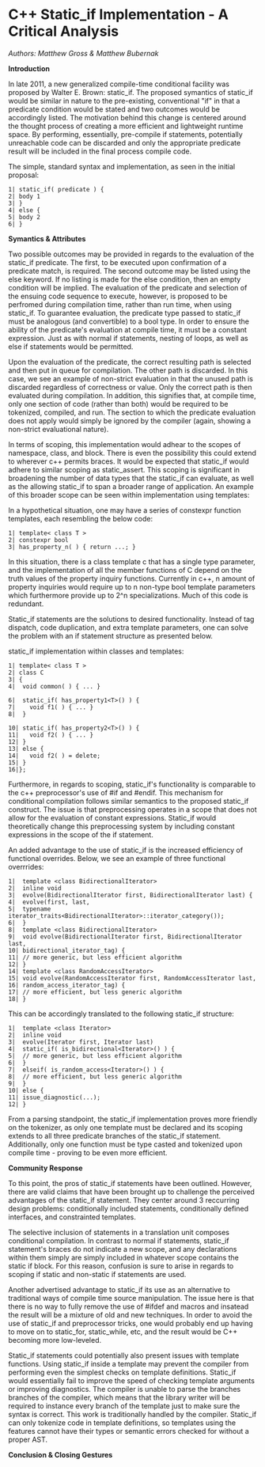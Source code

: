C++ Static_if Implementation - A Critical Analysis
==================================================

_Authors: Matthew Gross & Matthew Bubernak_


**Introduction** 

In late 2011, a new generalized compile-time conditional facility was proposed by Walter E. Brown: static_if. The proposed symantics of static_if would be similar in nature to the pre-existing, conventional "if" in that a predicate condition would be stated and two outcomes would be accordingly listed. The motivation behind this change is centered around the thought process of creating a more efficient and lightweight runtime space. By performing, essentially, pre-compile if statements, potentially unreachable code can be discarded and only the appropriate predicate result will be included in the final process compile code.

The simple, standard syntax and implementation, as seen in the initial proposal:

~~~~~~~~~~~~~~~~
1| static_if( predicate ) {
2| body 1
3| }
4| else {
5| body 2
6| }
~~~~~~~~~~~~~~~~

**Symantics & Attributes**

Two possible outcomes may be provided in regards to the evaluation of the static_if predicate. The first, to be executed upon confirmation of a predicate match, is required. The second outcome may be listed using the else keyword. If no listing is made for the else condition, then an empty condition will be implied. The evaluation of the predicate and selection of the ensuing code sequence to execute, however, is proposed to be perfromed during compilation time, rather than run time, when using static_if. To guarantee evaluation, the predicate type passed to static_if must be analogous (and convertible) to a bool type. In order to ensure the ability of the predicate's evaluation at compile time, it must be a constant expression. Just as with normal if statements, nesting of loops, as well as else if statements would be permitted.

Upon the evaluation of the predicate, the correct resulting path is selected and then put in queue for compilation. The other path is discarded. In this case, we see an example of non-strict evaluation in that the unused path is discarded regardless of correctness or value. Only the correct path is then evaluated during compilation. In addition, this signifies that, at compile time, only one section of code (rather than both) would be required to be tokenized, compiled, and run. The section to which the predicate evaluation does not apply would simply be ignored by the compiler (again, showing a non-strict evaluational nature).

In terms of scoping, this implementation would adhear to the scopes of namespace, class, and block. There is even the possibility this could extend to wherever c++ permits braces. It would be expected that static_if would adhere to similar scoping as static_assert. This scoping is significant in broadening the number of data types that the static_if can evaluate, as well as the allowing static_if to span a broader range of application. An example of this broader scope can be seen within implementation using templates:

In a hypothetical situation, one may have a series of constexpr function templates, each resembling the below code: 

~~~~~~~~~~~~~~~~
1| template< class T >
2| constexpr bool
3| has_property_n( ) { return ...; }
~~~~~~~~~~~~~~~~

In this situation, there is a class template c that has a single type parameter, and the implementation of all the member functions of C depend on the truth values of the property inquiry functions. Currently in c++, n amount of property inquiries would require up to n non-type bool template parameters which furthermore provide up to 2^n specializations. Much of this code is redundant. 

Static_if statements are the solutions to desired functionality. Instead of tag dispatch, code duplication, and extra template parameters, one can solve the problem with an if statement structure as presented below.  

static_if implementation within classes and templates:

~~~~~~~~~~~~~~~~
1| template< class T >
2| class C
3| {
4|  void common( ) { ... }

6|  static_if( has_property1<T>() ) {
7|    void f1( ) { ... }
8|  }

10| static_if( has_property2<T>() ) {
11|   void f2( ) { ... }
12| }
13| else {
14|   void f2( ) = delete;
15| }
16|};
~~~~~~~~~~~~~~~~

Furthermore, in regards to scoping, static_if's functionality is comparable to the c++ preprocessor's use of #if and #endif. This mechanism for conditional compilation follows similar semantics to the proposed static_if construct. The issue is that preprocessing operates in a scope that does not allow for the evaluation of constant expressions. Static_if would theoretically change this preprocessing system by including constant expressions in the scope of the if statement. 

An added advantage to the use of static_if is the increased efficiency of functional overrides. Below, we see an example of three functional overrrides:

~~~~~~~~~~~~~~~~
1|  template <class BidirectionalIterator>
2|  inline void
3|  evolve(BidirectionalIterator first, BidirectionalIterator last) {
4|  evolve(first, last,
5|  typename iterator_traits<BidirectionalIterator>::iterator_category());
6|  }
8|  template <class BidirectionalIterator>
9|  void evolve(BidirectionalIterator first, BidirectionalIterator last,
10| bidirectional_iterator_tag) {
11| // more generic, but less efficient algorithm
12| }
14| template <class RandomAccessIterator>
15| void evolve(RandomAccessIterator first, RandomAccessIterator last,
16| random_access_iterator_tag) {
17| // more efficient, but less generic algorithm
18| }
~~~~~~~~~~~~~~~~

This can be accordingly translated to the following static_if structure:

~~~~~~~~~~~~~~~~
1|  template <class Iterator>
2|  inline void
3|  evolve(Iterator first, Iterator last)
4|  static_if( is_bidirectional<Iterator>() ) {
5|  // more generic, but less efficient algorithm
6|  }
7|  elseif( is_random_access<Iterator>() ) {
8|  // more efficient, but less generic algorithm
9|  }
10| else {
11| issue_diagnostic(...);
12| }
~~~~~~~~~~~~~~~~

From a parsing standpoint, the static_if implementation proves more friendly on the tokenizer, as only one template must be declared and its scoping extends to all three predicate branches of the static_if statement. Additionally, only one function must be type casted and tokenized upon compile time - proving to be even more efficient.

**Community Response**

To this point, the pros of static_if statements have been outlined. However, there are valid claims that have been brought up to challenge the perceived advantages of the static_if statement. They center around 3 reccurring design problems: conditionally included statements, conditionally defined interfaces, and constrainted templates.

The selective inclusion of statements in a translation unit composes conditional compilation. In contrast to normal if statements, static_if statement's braces do not indicate a new scope, and any declarations within them simply are simply included in whatever scope contains the static if block. For this reason, confusion is sure to arise in regards to scoping if static and non-static if statements are used. 

Another advertised advantage to static_if its use as an alternative to traditional ways of compile time source manipulation. The issue here is that there is no way to fully remove the use of #ifdef and macros and insatead the result will be a mixture of old and new techniques. In order to avoid the use of static_if and preprocessor tricks, one would probably end up having to move on to static_for, static_while, etc, and the result would be C++ becoming more low-leveled. 

Static_if statements could potentially also present issues with template functions. Using static_if inside a template may prevent the compiler from performing even the simplest checks on template definitions. Static_if would essentially fail to improve the speed of checking template arguments or improving diagnostics. The compiler is unable to parse the branches branches of the compiler, which means that the library writer will be required to instance every branch of the template just to make sure the syntax is correct. This work is traditionally handled by the compiler. Static_if can only tokenize code in template definitions, so templates using the features cannot have their types or semantic errors checked for without a proper AST. 

**Conclusion & Closing Gestures**

